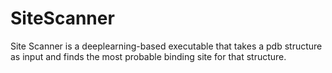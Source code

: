 # SiteScanner
Site Scanner is a deeplearning-based executable that takes a pdb structure as input and finds the most probable binding site for that structure.
